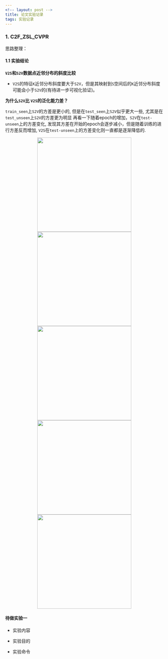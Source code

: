 ```yaml
---
<!-- layout: post -->
title: 论文实验记录
tags: 实验记录
---
```




### 1. C2F_ZSL_CVPR

思路整理：

#### 1.1 实验结论

**`V2S`和`S2V`数据点近邻分布的斜度比较**

  - `V2S`的特征`K`近邻分布斜度要大于`S2V`，但是其映射到`S`空间后的`K`近邻分布斜度可能会小于`S2V`的(有待进一步可视化验证)。

**为什么`S2V`比 `V2S`的泛化能力差？**

  `train_seen`上`S2V`的方差是更小的,  但是在`test_seen`上`S2V`似乎更大一些, 尤其是在`test_unseen`上`S2V`的方差更为明显
  再看一下随着epoch的增加，`S2V`在`test-unseen`上的方差变化, 发现其方差在开始的epoch会逐步减小，但是随着训练的进行方差反而增加,
  `V2S`在`test-unseen`上的方差变化则一直都是逐渐降低的.

  <div align=center>
    <img src="https://i.postimg.cc/xTQ3Dz9N/VAR-2.png" width="300">
    <img src="https://i.postimg.cc/vTr7xQtm/VAR-1.png" width="300">
    <img src="https://i.postimg.cc/Kv5rZ8Yq/VAR-3.png" width="300">
  </div>

  <div align=center><img src="https://i.postimg.cc/DZsLR2Dc/VAR-4.png" width="300"><img src="https://i.postimg.cc/Fz434MXX/VAR-5.png" width="300"></div>



#### 待做实验一

- 实验内容


- 实验目的

- 实验命令

  ```


  ```

